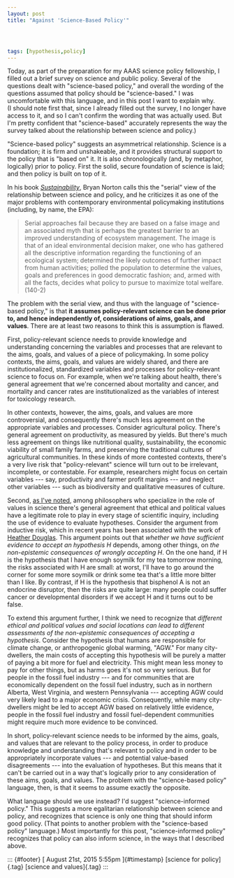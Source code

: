 ```yaml
---
layout: post
title: "Against 'Science-Based Policy'"




tags: [hypothesis,policy]
---
```



Today, as part of the preparation for my AAAS science policy fellowship, I filled out a brief survey on science and public policy. Several of the questions dealt with "science-based policy," and overall the wording of the questions assumed that policy should be "science-based." I was uncomfortable with this language, and in this post I want to explain why.\
(I should note first that, since I already filled out the survey, I no longer have access to it, and so I can't confirm the wording that was actually used. But I'm pretty confident that "science-based" accurately represents the way the survey talked about the relationship between science and policy.)

"Science-based policy" suggests an asymmetrical relationship. Science is a foundation; it is firm and unshakeable, and it provides structural support to the policy that is "based on" it. It is also chronologically (and, by metaphor, logically) prior to policy. First the solid, secure foundation of science is laid; and then policy is built on top of it.

In his book [*Sustainability*](https://books.google.com/books?id=HT4fUGN11VIC&lpg=PP1&dq=norton%2C%20sustainability&pg=PA140#v=onepage&q&f=false), Bryan Norton calls this the "serial" view of the relationship between science and policy, and he criticizes it as one of the major problems with contemporary environmental policymaking institutions (including, by name, the EPA):

> Serial approaches fail because they are based on a false image and an associated myth that is perhaps the greatest barrier to an improved understanding of ecosystem management. The image is that of an ideal environmental decision maker, one who has gathered all the descriptive information regarding the functioning of an ecological system; determined the likely outcomes of further impact from human activities; polled the population to determine the values, goals and preferences in good democratic fashion; and, armed with all the facts, decides what policy to pursue to maximize total welfare. (140-2)

The problem with the serial view, and thus with the language of "science-based policy," is that **it assumes policy-relevant science can be done prior to, and hence independently of, considerations of aims, goals, and values**. There are at least two reasons to think this is assumption is flawed.

First, policy-relevant science needs to provide knowledge and understanding concerning the variables and processes that are relevant to the aims, goals, and values of a piece of policymaking. In some policy contexts, the aims, goals, and values are widely shared, and there are institutionalized, standardized variables and processes for policy-relevant science to focus on. For example, when we're talking about health, there's general agreement that we're concerned about mortality and cancer, and mortality and cancer rates are institutionalized as the variables of interest for toxicology research.

In other contexts, however, the aims, goals, and values are more controversial, and consequently there's much less agreement on the appropriate variables and processes. Consider agricultural policy. There's general agreement on productivity, as measured by yields. But there's much less agreement on things like nutritional quality, sustainability, the economic viability of small family farms, and preserving the traditional cultures of agricultural communities. In these kinds of more contested contexts, there's a very live risk that "policy-relevant" science will turn out to be irrelevant, incomplete, or contestable. For example, researchers might focus on certain variables --- say, productivity and farmer profit margins --- and neglect other variables --- such as biodiversity and qualitative measures of culture.

Second, [as I've noted](http://link.springer.com/article/10.1007%2Fs11229-014-0447-9), among philosophers who specialize in the role of values in science there's general agreement that ethical and political values have a legitimate role to play in every stage of scientific inquiry, including the use of evidence to evaluate hypotheses. Consider the argument from inductive risk, which in recent years has been associated with the work of [Heather Douglas](https://books.google.com/books?id=LcFvKeOJRmgC&lpg=PP1&dq=douglas%2C%20science%2C%20policy&pg=PP1#v=onepage&q&f=false). This argument points out that *whether we have sufficient evidence to accept an hypothesis H* depends, among other things, on *the non-epistemic consequences of wrongly accepting H*. On the one hand, if H is the hypothesis that I have enough soymilk for my tea tomorrow morning, the risks associated with H are small: at worst, I'll have to go around the corner for some more soymilk or drink some tea that's a little more bitter than I like. By contrast, if H is the hypothesis that bisphenol A is not an endocrine disruptor, then the risks are quite large: many people could suffer cancer or developmental disorders if we accept H and it turns out to be false.

To extend this argument further, I think we need to recognize that *different ethical and political values and social locations can lead to different assessments of the non-epistemic consequences of accepting a hypothesis*. Consider the hypothesis that humans are responsible for climate change, or anthropogenic global warming, "AGW." For many city-dwellers, the main costs of accepting this hypothesis will be purely a matter of paying a bit more for fuel and electricity. This might mean less money to pay for other things, but as harms goes it's not so very serious. But for people in the fossil fuel industry --- and for communities that are economically dependent on the fossil fuel industry, such as in northern Alberta, West Virginia, and western Pennsylvania --- accepting AGW could very likely lead to a major economic crisis. Consequently, while many city-dwellers might be led to accept AGW based on relatively little evidence, people in the fossil fuel industry and fossil fuel-dependent communities might require much more evidence to be convinced.

In short, policy-relevant science needs to be informed by the aims, goals, and values that are relevant to the policy process, in order to produce knowledge and understanding that's relevant to policy and in order to be appropriately incorporate values --- and potential value-based disagreements --- into the evaluation of hypotheses. But this means that it can't be carried out in a way that's logically prior to any consideration of these aims, goals, and values. The problem with the "science-based policy" language, then, is that it seems to assume exactly the opposite.

What language should we use instead? I'd suggest "science-informed policy." This suggests a more egalitarian relationship between science and policy, and recognizes that science is only one thing that should inform good policy. (That points to another problem with the "science-based policy" language.) Most importantly for this post, "science-informed policy" recognizes that policy can also inform science, in the ways that I described above.

::: {#footer}
[ August 21st, 2015 5:55pm ]{#timestamp} [science for policy]{.tag} [science and values]{.tag}
:::





